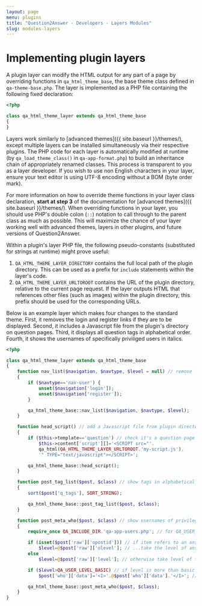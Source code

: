 ```yaml
---
layout: page
menu: plugins
title: "Question2Answer - Developers - Layers Modules"
slug: modules-layers
---
```


# Implementing plugin layers

A plugin layer can modify the HTML output for any part of a page by overriding functions in `qa_html_theme_base`, the base theme class defined in `qa-theme-base.php`. The layer is implemented as a PHP file containing the following fixed declaration:

```php
<?php

class qa_html_theme_layer extends qa_html_theme_base
{
}
```

Layers work similarly to [advanced themes]({{ site.baseurl }}/themes/), except multiple layers can be installed simultaneously via their respective plugins. The PHP code for each layer is automatically modified at runtime (by `qa_load_theme_class()` in `qa-app-format.php`) to build an inheritance chain of appropriately renamed classes. This process is transparent to you as a layer developer. If you wish to use non English characters in your layer, ensure your text editor is using UTF-8 encoding without a BOM (byte order mark).

For more information on how to override theme functions in your layer class declaration, **start at step 3** of the documentation for [advanced themes]({{ site.baseurl }}/themes/). When overriding functions in your layer, you should use PHP's double colon (`::`) notation to call through to the parent class as much as possible. This will maximize the chance of your layer working well with advanced themes, layers in other plugins, and future versions of Question2Answer.

Within a plugin's layer PHP file, the following pseudo-constants (substituted for strings at runtime) might prove useful:

1. `QA_HTML_THEME_LAYER_DIRECTORY` contains the full local path of the plugin directory. This can be used as a prefix for `include` statements within the layer's code.
2. `QA_HTML_THEME_LAYER_URLTOROOT` contains the URL of the plugin directory, relative to the current page request. If the layer outputs HTML that references other files (such as images) within the plugin directory, this prefix should be used for the corresponding URLs.

Below is an example layer which makes four changes to the standard theme. First, it removes the login and register links if they are to be displayed. Second, it includes a Javascript file from the plugin's directory on question pages. Third, it displays all question tags in alphabetical order. Fourth, it shows the usernames of specifically priviliged users in italics.

```php
<?php

class qa_html_theme_layer extends qa_html_theme_base
{
    function nav_list($navigation, $navtype, $level = null) // remove login and register links
    {
        if ($navtype=='nav-user') {
            unset($navigation['login']);
            unset($navigation['register']);
        }

        qa_html_theme_base::nav_list($navigation, $navtype, $level);
    }

    function head_script() // add a Javascript file from plugin directory
    {
        if ($this->template=='question') // check it's a question page
            $this->content['script'][]='<SCRIPT src="'.
            qa_html(QA_HTML_THEME_LAYER_URLTOROOT.'my-script.js').
            '" TYPE="text/javascript"></SCRIPT>';

        qa_html_theme_base::head_script();
    }

    function post_tag_list($post, $class) // show tags in alphabetical order
    {
        sort($post['q_tags'], SORT_STRING);

        qa_html_theme_base::post_tag_list($post, $class);
    }

    function post_meta_who($post, $class) // show usernames of privileged users in italics
    {
        require_once QA_INCLUDE_DIR.'qa-app-users.php'; // for QA_USER_LEVEL_BASIC constant

        if (isset($post['raw']['opostid'])) // if item refers to an answer or comment...
            $level=@$post['raw']['olevel']; // ...take the level of answer or comment author
        else
            $level=@$post['raw']['level']; // otherwise take level of the question author

        if ($level>QA_USER_LEVEL_BASIC) // if level is more than basic user...
            $post['who']['data']='<I>'.@$post['who']['data'].'</I>'; // ...add italics

        qa_html_theme_base::post_meta_who($post, $class);
    }
}
```
